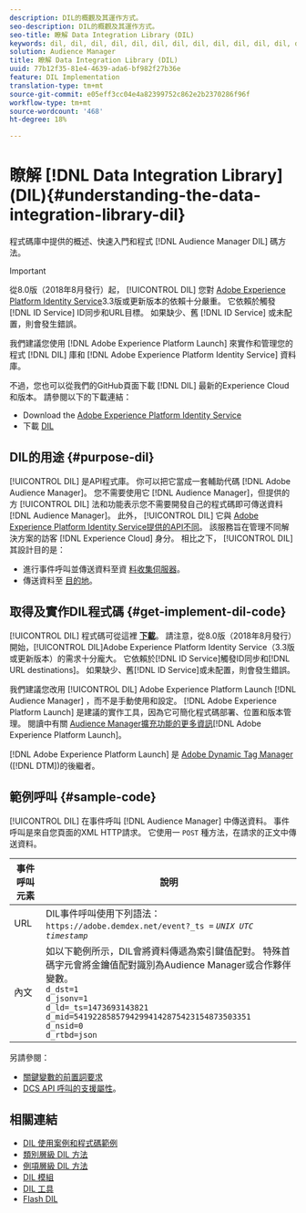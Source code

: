 ```yaml
---
description: DIL的概觀及其運作方式。
seo-description: DIL的概觀及其運作方式。
seo-title: 瞭解 Data Integration Library (DIL)
keywords: dil, dil, dil, dil, dil, dil, dil, dil, dil, dil, dil, dil, dil, dil, dil, dil, dil, dil, dil, dil, dil, dil, dil, dil, dil, dil, dil, dil, dil, dil, dil, dil, dil, dil,
solution: Audience Manager
title: 瞭解 Data Integration Library (DIL)
uuid: 77b12f35-81e4-4639-ada6-bf982f27b36e
feature: DIL Implementation
translation-type: tm+mt
source-git-commit: e05eff3cc04e4a82399752c862e2b2370286f96f
workflow-type: tm+mt
source-wordcount: '468'
ht-degree: 18%

---
```



# 瞭解 [!DNL Data Integration Library] (DIL){#understanding-the-data-integration-library-dil}

程式碼庫中提供的概述、快速入門和程式 [!DNL Audience Manager DIL] 碼方法。

>[!IMPORTANT]
>
>從8.0版（2018年8月發行）起， [!UICONTROL DIL] 您對 [Adobe Experience Platform Identity Service](https://docs.adobe.com/content/help/zh-Hant/id-service/using/home.translate.html)3.3版或更新版本的依賴十分嚴重。 它依賴於觸發 [!DNL ID Service] ID同步和URL目標。 如果缺少、舊 [!DNL ID Service] 或未配置，則會發生錯誤。
>
>我們建議您使用 [!DNL Adobe Experience Platform Launch] 來實作和管理您的程式 [!DNL DIL] 庫和 [!DNL Adobe Experience Platform Identity Service] 資料庫。

不過，您也可以從我們的GitHub頁面下載 [!DNL DIL] 最新的Experience Cloud和版本。 請參閱以下的下載連結：

* Download the [Adobe Experience Platform Identity Service](https://github.com/Adobe-Marketing-Cloud/id-service/releases)
* 下載 [DIL](https://github.com/Adobe-Marketing-Cloud/dil/releases)

## DIL的用途 {#purpose-dil}

[!UICONTROL DIL] 是API程式庫。 你可以把它當成一套輔助代碼 [!DNL Adobe Audience Manager]。 您不需要使用它 [!DNL Audience Manager]，但提供的方 [!UICONTROL DIL] 法和功能表示您不需要開發自己的程式碼即可傳送資料 [!DNL Audience Manager]。 此外， [!UICONTROL DIL] 它與 [Adobe Experience Platform Identity Service提供的API不同](https://docs.adobe.com/content/help/zh-Hant/id-service/using/home.translate.html)。 該服務旨在管理不同解決方案的訪客 [!DNL Experience Cloud] 身分。 相比之下， [!UICONTROL DIL] 其設計目的是：

* 進行事件呼叫並傳送資料至資 [料收集伺服器](../reference/system-components/components-data-collection.md)。
* 傳送資料至 [目的地](../features/destinations/destinations.md)。

## 取得及實作DIL程式碼 {#get-implement-dil-code}

[!UICONTROL DIL] 程式碼可從這裡 **[下載](https://github.com/Adobe-Marketing-Cloud/dil/releases)**。 請注意，從8.0版（2018年8月發行）開始，[!UICONTROL DIL]Adobe Experience Platform Identity Service[](https://docs.adobe.com/content/help/zh-Hant/id-service/using/home.translate.html)（3.3版或更新版本）的需求十分龐大。 它依賴於[!DNL ID Service]觸發ID同步和[!DNL URL destinations]。 如果缺少、舊[!DNL ID Service]或未配置，則會發生錯誤。

我們建議您改用 [!UICONTROL DIL] Adobe Experience Platform Launch [!DNL Audience Manager][](https://docs.adobelaunch.com/) ，而不是手動使用和設定。 [!DNL Adobe Experience Platform Launch] 是建議的實作工具，因為它可簡化程式碼部署、位置和版本管理。 閱讀中有關 [Audience Manager擴充功能的更多資訊](https://docs.adobelaunch.com/extension-reference/web/adobe-audience-manager-extension)[!DNL Adobe Experience Platform Launch]。

[!DNL Adobe Experience Platform Launch] 是 [Adobe Dynamic Tag Manager](https://docs.adobe.com/content/help/en/dtm/using/c-overview.html) ([!DNL DTM])的後繼者。

## 範例呼叫 {#sample-code}

[!UICONTROL DIL] 在事件呼叫 [!DNL Audience Manager] 中傳送資料。 事件呼叫是來自您頁面的XML HTTP請求。 它使用一 `POST` 種方法，在請求的正文中傳送資料。

| 事件呼叫元素 | 說明 |
|--- |--- |
| URL | DIL事件呼叫使用下列語法： `https://adobe.demdex.net/event?_ts =` *`UNIX UTC timestamp`* |
| 內文 | 如以下範例所示，DIL會將資料傳遞為索引鍵值配對。 特殊首碼字元會將金鑰值配對識別為Audience Manager或合作夥伴變數。<br>`d_dst=1`<br>`d_jsonv=1`<br>`d_ld=_ts=1473693143821`<br>`d_mid=54192285857942994142875423154873503351`<br>`d_nsid=0`<br>`d_rtbd=json`<br> |

另請參閱：
* [關鍵變數的前置詞要求](../features/traits/trait-variable-prefixes.md)
* [DCS API 呼叫的支援屬性](../api/dcs-intro/dcs-api-reference/dcs-keys.md)。

## 相關連結

* [DIL 使用案例和程式碼範例](/help/using/dil/dil-use-cases.md)
* [類別層級 DIL 方法](/help/using/dil/dil-class-overview/dil-start.md)
* [例項層級 DIL 方法](/help/using/dil/dil-instance-methods.md)
* [DIL 模組](/help/using/dil/dil-modules.md)
* [DIL 工具](/help/using/dil/dil-tools.md)
* [Flash DIL](/help/using/dil/dil-flash.md)